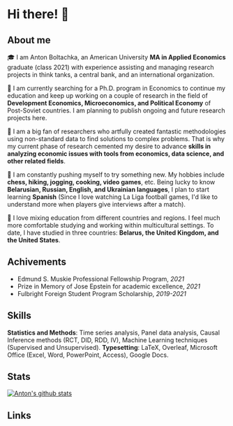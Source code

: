 # Hi there! <span class="wave">👋</span>
## About me

🎓 I am Anton Boltachka, an American University **MA in Applied Economics** graduate (class 2021) with experience assisting and managing research projects in think tanks, a central bank, and an international organization.

🔭  I am currently searching for a Ph.D. program in Economics to continue my education and keep up working on a couple of research in the field of **Development Economics, Microeconomics, and Political Economy** of Post-Soviet countries. I am planning to publish ongoing and future research projects here.

🌱  I am a big fan of researchers who artfully created fantastic methodologies using non-standard data to find solutions to complex problems. That is why my current phase of research cemented my desire to advance **skills in analyzing economic issues with tools from economics, data science, and other related fields**. 

📖 I am constantly pushing myself to try something new. My hobbies include **chess, hiking, jogging, cooking, video games**, etc. Being lucky to know **Belarusian, Russian, English, and Ukrainian languages**, I plan to start learning **Spanish** (Since I love watching La Liga football games, I'd like to understand more when players give interviews after a match).

🚀 I love mixing education from different countries and regions. I feel much more comfortable studying and working within multicultural settings. To date, I have studied in three countries: **Belarus, the United Kingdom, and the United States**.


## Achivements

- Edmund S. Muskie Professional Fellowship Program, *2021*
- Prize in Memory of Jose Epstein for academic excellence, *2021*
- Fulbright Foreign Student Program Scholarship, *2019-2021*
  
## Skills

**Statistics and Methods**: Time series analysis, Panel data analysis, Causal Inference methods (RCT, DID, RDD, IV), Machine Learning techniques (Supervised and Unsupervised).
**Typesetting**: LaTeX, Overleaf, Microsoft Office (Excel, Word, PowerPoint, Access), Google Docs.


## Stats

[![Anton's github stats](https://github-readme-stats.vercel.app/api?username=aboltachka&count_private=true&show_icons=true&theme=radical&hide_rank=false)](https://github.com/anuraghazra/github-readme-stats)

## Links



